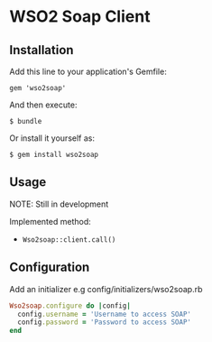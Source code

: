 # WSO2 Soap Client


## Installation

Add this line to your application's Gemfile:

    gem 'wso2soap'

And then execute:

    $ bundle

Or install it yourself as:

    $ gem install wso2soap

## Usage

NOTE: Still in development

Implemented method:

- `Wso2soap::client.call()`

## Configuration

Add an initializer e.g config/initializers/wso2soap.rb

```ruby
Wso2soap.configure do |config|
  config.username = 'Username to access SOAP'
  config.password = 'Password to access SOAP'
end
```